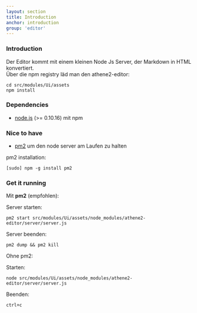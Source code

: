 ```yaml
---
layout: section
title: Introduction
anchor: introduction
group: 'editor'
---
```


### Introduction

Der Editor kommt mit einem kleinen Node Js Server, der Markdown in HTML konvertiert.  
Über die npm registry läd man den athene2-editor:

````
cd src/modules/Ui/assets
npm install
````

### Dependencies  

* [node.js](http://nodejs.org) (>= 0.10.16) mit npm

### Nice to have

* [pm2](http://devo.ps/blog/2013/06/26/goodbye-node-forever-hello-pm2.html) um den node server am Laufen zu halten

pm2 installation:

````
[sudo] npm -g install pm2
````

### Get it running

Mit **pm2** (empfohlen):

Server starten:

````
pm2 start src/modules/Ui/assets/node_modules/athene2-editor/server/server.js
````

Server beenden:

````
pm2 dump && pm2 kill
````

Ohne pm2:

Starten:

````
node src/modules/Ui/assets/node_modules/athene2-editor/server/server.js
````

Beenden:

````
ctrl+c
````

